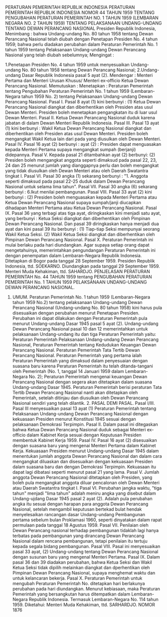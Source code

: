  PERATURAN PEMERINTAH REPUBLIK INDONESIA PERATURAN PEMERINTAH REPUBLIK INDONESIA NOMOR 44 TAHUN 1959 TENTANG PENGUBAHAN PERATURAN PEMERINTAH NO. 1 TAHUN 1959 (LEMBARAN NEGARA NO. 2 TAHUN 1959) TENTANG PELAKSANAAN UNDANG-UNDANG TENTANG DEWAN PERANCANG NASIONAL Presiden Republik Indonesia,
Menimbang :
 bahwa Undang-undang No. 80 tahun 1958 tentang Dewan Perancang Nasional telah diubah dengan Penetapan Presiden No. 4 tahun 1959; bahwa perlu diadakan perubahan dalam Peraturan Pemerintah No. 1 tahun 1959 tentang Pelaksanaan Undang-undang Dewan Perancang Nasional yang telah diubah sebelumnya;
Mengingat :

1.Penetapan Presiden No. 4 tahun 1959 untuk menyesuaikan Undang- undang No. 80 tahun 1958 tentang Dewan Perancang Nasional;
2.Undang-undang Dasar Republik Indonesia pasal 5 ayat (2). Mendengar : Menteri Pertama dan Menteri Urusan Khusus/ Menteri ex-officio Ketua Dewan Perancang Nasional. Memutuskan : Menetapkan : Peraturan Pemerintah tentang Pengubahan Peraturan Pemerintah No. 1 tahun 1959 (Lembaran-Negara tahun 1959 No. 2) tentang Pelaksanaan Undang-undang Dewan Perancang Nasional. Pasal I. Pasal 8 ayat (1) kini berbunyi :
(1) Ketua Dewan Perancang Nasional diangkat dan diberhentikan oleh Presiden atas usul Dewan Menteri. Presiden boleh menetapkan pengangkatan itu di luar usul Dewan Menteri. Pasal II. Ketua Dewan Perancang Nasional duduk karena jabatan di dalam Dewan Menteri Republik Indonesia. Pasal III. Pasal 13 ayat (1) kini berbunyi : Wakil Ketua Dewan Perancang Nasional diangkat dan diberhentikan oleh Presiden atas usul Dewan Menteri. Presiden boleh mengangkat Wakil Ketua lain dari pada yang diusulkan oleh Dewan Menteri. Pasal IV. Pasal 16 ayat (2) berbunyi : ayat (2) : Presiden dapat menguasakan kepada Menteri Pertama supaya mengangkat sumpah (berjanji) didepannya. Pasal V. Kepada pasal 21 ditambahkan ayat (2) berbunyi:
(2) Presiden boleh mengangkat anggota seperti dimaksud pada pasal 22, 23, 24 dan 25 menurut jumlah yang dianggapnya perlu dan boleh mengangkat yang tidak diusulkan oleh Dewan Menteri atau oleh Daerah Swatantra tingkat I. Pasal VI. Pasal 30 angka (1) sekarang berbunyi : "1. Anggota seperti dimaksud pada pasal 22-25 duduk dalam Dewan Perancang Nasional untuk selama lima tahun". Pasal VII. Pasal 30 angka (6) sekarang berbunyi :
6.Ikut menilai pembangunan. Pasal VIII. Pasal 33 ayat (2) kini berbunyi :
(2) Presiden boleh menguasakan kepada Menteri Pertama atau Ketua Dewan Perancang Nasional supaya sumpah/janji diucapkan dihadapan Menteri Pertama atau Ketua Dewan Perancang Nasional. Pasal IX. Pasal 36 yang terbagi atas tiga ayat, diringkaskan kini menjadi satu ayat, yang berbunyi : Ketua Seksi diangkat dan diberhentikan oleh Pimpinan Dewan Perancang Nasional. Dan pasal 39 diringkaskan hanya menjadi dua ayat dan kini pasal 39 itu berbunyi :
(1) Tiap-tiap Seksi mempunyai seorang Wakil Ketua Seksi.
(2) Wakil Ketua Seksi diangkat dan diberhentikan oleh Pimpinan Dewan Perancang Nasional. Pasal X. Peraturan Pemerintah ini mulai berlaku pada hari diundangkan. Agar supaya setiap orang dapat mengetahuinya, memerintahkan pengundangan Peraturan Pemerintah ini dengan penempatan dalam Lembaran-Negara Republik Indonesia. Ditetapkan di Bogor pada tanggal 28 September 1959. Presiden Republik Indonesia, ttd. SOEKARNO. Diundangkan pada tanggal 29 September 1959. Menteri Muda Kehakiman, ttd. SAHARDJO. PENJELASAN PERATURAN PEMERINTAH No. 44 TAHUN 1959 tentang PENGUBAHAN PERATURAN PEMERINTAH No. 1 TAHUN 1959 PELAKSANAAN UNDANG-UNDANG DEWAN PERANCANG NASIONAL.
1. UMUM. Peraturan Pemerintah No. 1 tahun 1959 (Lembaran-Negara tahun 1959 No.2) tentang pelaksanaan Undang-undang Dewan Perancang Nasional (Undang-undang No. 80 tahun 1958) kini harus pula disesuaikan dengan perubahan menurut Penetapan Presiden. Perubahan ini dapat dilakukan dengan Peraturan Pemerintah pula menurut Undang-undang Dasar 1945 pasal 5 ayat (2). Undang-undang Dewan Perancang Nasional pasal 10 dan 12 memerintahkan untuk pelaksanaan Undang-undang itu dan tiga Peraturan Pemerintah yaitu: Peraturan Pemerintah Pelaksanaan Undang-undang Dewan Perancang Nasional, Peraturan Pemerintah tentang Kedudukan Keuangan Dewan Perancang Nasional. Peraturan Pemerintah Tata Tertib Dewan Perancang Nasional. Peraturan Pemerintah yang pertama ialah Peraturan Pemerintah yang dimaksud dalam penyesuaian dengan suasana baru karena Peraturan Pemerintah itu telah ditanda-tangani oleh Pemerintah (No. 1, tanggal 14 Januari 1959 dalam Lembaran- Negara No. 2); Peraturan Pemerintah mengenai keuangan Dewan Perancang Nasional dengan segera akan ditetapkan dalam suasana Undang-undang Dasar 1945. Peraturan Pemerintah berisi peraturan Tata Tertib Dewan Perancang Nasional nanti akan ditetapkan oleh Pemerintah, setelah ditinjau dan diusulkan oleh Dewan Perancang Nasional sendiri yang telah dilantik. 2. PASAL DEMI PASAL. Pasal I/III. Pasal III menyesuaikan pasal 13 ayat (1) Peraturan Pemerintah tentang Pelaksanaan Undang-undang Dewan Perancang Nasional dengan kekuasaan Presiden menurut Konstitusi 1945 sesuai dengan pelaksanaan Demokrasi Terpimpin. Pasal II. Dalam pasal ini ditegaskan bahwa Ketua Dewan Perancang Nasional duduk sebagai Menteri ex-officio dalam Kabinet Kerja sesuai dengan Keputusan Presiden membentuk Kabinet Kerja 1959. Pasal IV. Pasal 16 ayat (2) disesuaikan dengan suasana baru yang mengenai Menteri Pertama dalam Kabinet Kerja. Kekuasaan Presiden menurut Undang-undang Dasar 1945 dalam menentukan jumlah anggota Dewan Perancang Nasional dan dalam cara mengangkat diluaskan dan disesuaikan dengan kekuasaan Presiden dalam suasana baru dan dengan Demokrasi Terpimpin. Kekuasaan itu dapat lagi dibatasi seperti menurut pasal 21 yang lama. Pasal V. Jumlah anggota Dewan Perancang Nasional ditetapkan oleh Presiden, yang boleh pula mengangkat anggota diluar pencalonan oleh Dewan Menteri atau Daerah Swatantra tingkat I. Pasal VI. Perubahan jangka waktu, "tiga tahun" menjadi "lima tahun" adalah meniru angka yang disebut dalam Undang-ujdang Dasar 1945 pasal 2 ayat (2). Adalah pula perubahan angka itu sesuai dengan harapan para anggota Dewan Perancang Nasional, setelah mengambil keputusan bertekad bulat hendak menyelesaikan rancangan dasar Undang-undang Pembangunan pertama sebelum bulan Proklamasi 1960, seperti dinyatakan dalam rapat permulaan pada tanggal 18 Agustus 1959. Pasal VII. Penilaian oleh Dewan Perancang nasional terhadap pembangunan tidaklah lagi hanya terbatas pada pembangunan yang dirancang Dewan Perancang Nasional dalam rencana pembangunan, tetapi penilaian itu tertuju kepada segala bidang pembangunan. Pasal VIII. Pasal ini menyesuaikan pasal 33 ayat, (2) Undang-undang tentang Dewan Perancang Nasional dengan susunan baru yang mengenal Menteri Pertama. Pasal IX. Dalam pasal 36 dan 39 diadakan perubahan, bahwa Ketua Seksi dan Wakil Ketua Seksi tidak dipilih melainkan diangkat dan dperhentikan oleh Pimpinan Dewan Perancang Nasional, supaya menghemat waktu dan untuk kelancaran bekerja. Pasal X. Peraturan Pemerintah untuk mengubah Peraturan Pemerintah No. ditetapkan hari berlakunya perubahan pada hari diundangkan. Menurut kebiasaan, maka Peraturan Pemerintah yang bersangkutan harus ditempatkan dalam Lembaran-Negara Republik Indonesia. Termasuk Lembaran-Negara No. 114 tahun 1959. Diketahui: Menteri Muda Kehakiman, ttd. SARHARDJO. NOMOR 1876
